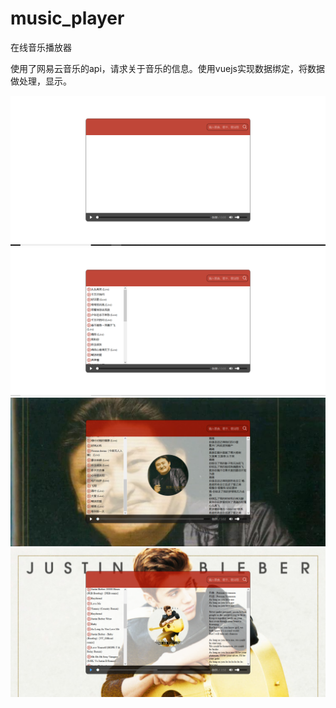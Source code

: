 # music_player
在线音乐播放器

使用了网易云音乐的api，请求关于音乐的信息。使用vuejs实现数据绑定，将数据做处理，显示。

<img src="https://github.com/guoxiaoxuan500/music_player/blob/master/view/1.png" alt="初始界面">
<img src="https://github.com/guoxiaoxuan500/music_player/blob/master/view/2.png" alt="输入歌手，歌名">
<img src="https://github.com/guoxiaoxuan500/music_player/blob/master/view/3.png" alt="搜索结果">
<img src="https://github.com/guoxiaoxuan500/music_player/blob/master/view/4.png" alt="点击播放歌曲">
